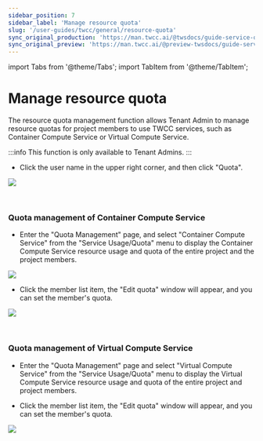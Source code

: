 ```yaml
---
sidebar_position: 7
sidebar_label: 'Manage resource quota'
slug: '/user-guides/twcc/general/resource-quota'
sync_original_production: 'https://man.twcc.ai/@twsdocs/guide-service-quota-mngmnt-zh' 
sync_original_preview: 'https://man.twcc.ai/@preview-twsdocs/guide-service-quota-mngmnt-zh' 
---
```


import Tabs from '@theme/Tabs';
import TabItem from '@theme/TabItem';

# Manage resource quota

The resource quota management function allows Tenant Admin to manage resource quotas for project members to use TWCC services, such as Container Compute Service or Virtual Compute Service.

:::info
This function is only available to Tenant Admins.
:::

* Click the user name in the upper right corner, and then click "Quota".

![](https://cos.twcc.ai/SYS-MANUAL/uploads/upload_fdc68cce2ff444f2e3c5503a1a071458.png)


<br/>



### Quota management of Container Compute Service

* Enter the "Quota Management" page, and select "Container Compute Service" from the "Service Usage/Quota" menu to display the Container Compute Service resource usage and quota of the entire project and the project members.

![](https://cos.twcc.ai/SYS-MANUAL/uploads/upload_3f37d69574442a2a4fb78c65cbd6a39e.png)


* Click the member list item, the "Edit quota" window  will appear, and you can set the member's quota.

![](https://cos.twcc.ai/SYS-MANUAL/uploads/upload_8716e6927584de34b2350c70432e3a36.png)

<br/>


### Quota management of Virtual Compute Service

* Enter the "Quota Management" page and select "Virtual Compute Service" from the "Service Usage/Quota" menu to display the Virtual Compute Service resource usage and quota of the entire project and project members.


* Click the member list item, the "Edit quota" window will appear, and you can set the member's quota.

![](https://cos.twcc.ai/SYS-MANUAL/uploads/upload_5b98d9c220fefc40c72ce41f668fe51e.png)